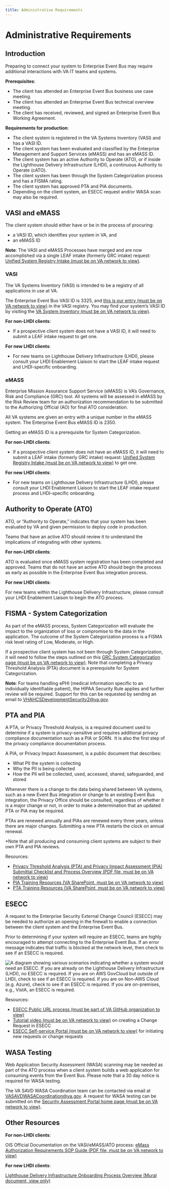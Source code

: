 ```yaml
---
title: Administrative Requirements
---
```


# Administrative Requirements

## Introduction

Preparing to connect your system to Enterprise Event Bus may require additional interactions with VA IT teams and systems.

**Prerequisites**:

* The client has attended an Enterprise Event Bus business use case meeting.
* The client has attended an Enterprise Event Bus technical overview meeting.
* The client has received, reviewed, and signed an Enterprise Event Bus Working Agreement.

**Requirements for production**:

* The client system is registered in the VA Systems Inventory (VASI) and has a VASI ID.
* The client system has been evaluated and classified by the Enterprise Management and Support Services (eMASS) and has an eMASS ID. 
* The client system has an active Authority to Operate (ATO), or if inside the Lighthouse Delivery Infrastructure (LHDI), a continuous Authority to Operate (cATO).
* The client system has been through the System Categorization process and has a FISMA rating.
* The client system has approved PTA and PIA documents.
* Depending on the client system, an ESECC request and/or WASA scan may also be required.

## VASI and eMASS 

The client system should either have or be in the process of procuring: 

* a VASI ID, which identifies your system in VA, and
* an eMASS ID

**Note**: The VASI and eMASS Processes have merged and are now accomplished via a single LEAF intake (formerly GRC intake) request: [Unified System Registry Intake (must be on VA network to view)](https://leaf.va.gov/NATIONAL/103/cybersecurity_request_portal/).

### VASI

The VA Systems Inventory (VASI) is intended to be a registry of all applications in use at VA. 

The Enterprise Event Bus VASI ID is 3325, and [this is our entry (must be on VA network to view)](https://vaww.vear.ea.oit.va.gov/system_and_application_domain_defs_system_381405.htm) in the VASI registry. You may find your system’s VASI ID by visiting the [VA System Inventory (must be on VA network to view)](https://vaww.vear.ea.oit.va.gov/).

**For non-LHDI clients**:

* If a prospective client system does not have a VASI ID, it will need to submit a LEAF intake request to get one. 

**For new LHDI clients**:

* For new teams on Lighthouse Delivery Infrastructure (LHDI), please consult your LHDI Enablement Liaison to start the LEAF intake request and LHDI-specific onboarding. 

### eMASS

Enterprise Mission Assurance Support Service (eMASS) is VA’s Governance, Risk and Compliance (GRC) tool. All systems will be assessed in eMASS by the Risk Review team for an authorization recommendation to be submitted to the Authorizing Official (AO) for final ATO consideration.

All VA systems are given an entry with a unique number in the eMASS system. The Enterprise Event Bus eMASS ID is 2350. 

Getting an eMASS ID is a prerequisite for System Categorization. 

**For non-LHDI clients**:

* If a prospective client system does not have an eMASS ID, it will need to submit a LEAF intake (formerly GRC intake) request: [Unified System Registry Intake (must be on VA network to view)](https://leaf.va.gov/NATIONAL/103/cybersecurity_request_portal/) to get one.

**For new LHDI clients**:

* For new teams on Lighthouse Delivery Infrastructure (LHDI), please consult your LHDI Enablement Liaison to start the LEAF intake request process and LHDI-specific onboarding. 

## Authority to Operate (ATO)

ATO, or “Authority to Operate,” indicates that your system has been evaluated by VA and given permission to deploy code in production.

Teams that have an active ATO should review it to understand the implications of integrating with other systems.

**For non-LHDI clients**:

ATO is evaluated once eMASS system registration has been completed and approved. Teams that do not have an active ATO should begin the process as early as possible in the Enterprise Event Bus integration process.

**For new LHDI clients**:

For new teams within the Lighthouse Delivery Infrastructure, please consult your LHDI Enablement Liaison to begin the ATO process.

## FISMA - System Categorization

As part of the eMASS process, System Categorization will evaluate the impact to the organization of loss or compromise to the data in the application. The outcome of the System Categorization process is a FISMA risk level rating of Low, Moderate, or High.

If a prospective client system has not been through System Categorization, it will need to follow the steps outlined on this [GRC System Categorization page (must be on VA network to view)](https://confluence.devops.va.gov/display/VAExternal/GRC+-+System+Categorization). Note that completing a Privacy Threshold Analysis (PTA) document is a prerequisite for System Categorization.

**Note**: For teams handling ePHI (medical information specific to an individually identifiable patient), the HIPAA Security Rule applies and further review will be required. Support for this can be requested by sending an email to [VHAHCSDevelopmentSecurity2@va.gov](mailto:VHAHCSDevelopmentSecurity2@va.gov).

## PTA and PIA

A PTA, or Privacy Threshold Analysis, is a required document used to determine if a system is privacy-sensitive and requires additional privacy compliance documentation such as a PIA or SORN.  It is also the first step of the privacy compliance documentation process. 

A PIA, or Privacy Impact Assessment, is a public document that describes:  

* What PII the system is collecting  
* Why the PII is being collected
* How the PII will be collected, used, accessed, shared, safeguarded, and stored 

Whenever there is a change to the data being shared between VA systems, such as a new Event Bus integration or change to an existing Event Bus integration, the Privacy Office should be consulted, regardless of whether it is a major change or not, in order to make a determination that an updated PTA or PIA may be required.

PTAs are renewed annually and PIAs are renewed every three years, unless there are major changes. Submitting a new PTA restarts the clock on annual renewal.

*Note that all producing and consuming client systems are subject to their own PTA and PIA reviews.

Resources:

* [Privacy Threshold Analysis (PTA) and Privacy Impact Assessment (PIA) Submittal Checklist and Process Overview (PDF file, must be on VA network to view)](https://dvagov.sharepoint.com/sites/OITPrivacyHub/PTA%20Training%20Resources/Forms/AllItems.aspx?id=%2Fsites%2FOITPrivacyHub%2FPTA%20Training%20Resources%2FPTA%20and%20PIA%20Submittal%20Checklist%20and%20Process%20Overview%2Epdf&parent=%2Fsites%2FOITPrivacyHub%2FPTA%20Training%20Resources&isSPOFile=1&OR=Teams%2DHL&CT=1709826099209&clickparams=eyJBcHBOYW1lIjoiVGVhbXMtRGVza3RvcCIsIkFwcFZlcnNpb24iOiIyNy8yNDAxMDQxNzUwNCIsIkhhc0ZlZGVyYXRlZFVzZXIiOmZhbHNlfQ%3D%3D)
* [PIA Training Resources (VA SharePoint, must be on VA network to view)](https://dvagov.sharepoint.com/sites/OITPrivacyHub/SitePages/Privacy-Impact-Assessment.aspx?csf=1&web=1&e=u8YJ0w)
* [PTA Training Resources (VA SharePoint, must be on VA network to view)](https://dvagov.sharepoint.com/sites/OITPrivacyHub/SitePages/Privacy-Threshold-Analysis.aspx?csf=1&web=1&e=MY0flg)

## ESECC

A request to the Enterprise Security External Change Council (ESECC) may be needed to authorize an opening in the firewall to enable a connection between the client system and the Enterprise Event Bus.

Prior to determining if your system will require an ESECC, teams are highly encouraged to attempt connecting to the Enterprise Event Bus. If an error message indicates that traffic is blocked at the network level, then check to see if an ESECC is required.

![A diagram showing various scenarios indicating whether a system would need an ESECC. If you are already on the Lighthouse Delivery Infrastructure (LHDI), no ESECC is required. If you are on AWS GovCloud but outside of LHDI, check to see if an ESECC is required. If you are on Non-AWS Cloud (e.g. Azure), check to see if an ESECC is required. If you are on-premises, e.g., VistA, an ESECC is required.](img/Client-Environments-ESECC-Decision-Circles.svg)

Resources:

* [ESECC Public URL process (must be part of VA GitHub organization to view)](https://github.com/department-of-veterans-affairs/devops/blob/master/docs/ESECC-Public-URL-process.md#prereq)
* [Tutorial video (must be on VA network to view)](https://dvagov.sharepoint.com/:v:/r/sites/OITECOESDKM/KM%20video%20library/Stream%20Migrated%20Videos/Knowledge%20Management%20Videos/KB0106755%20-%20Network%20ESECC%20-%20Create%20a%20Change%20Request-20221206_034448.mp4?csf=1&web=1&e=cCAS5z&nav=eyJyZWZlcnJhbEluZm8iOnsicmVmZXJyYWxBcHAiOiJTdHJlYW1XZWJBcHAiLCJyZWZlcnJhbFZpZXciOiJTaGFyZURpYWxvZy1MaW5rIiwicmVmZXJyYWxBcHBQbGF0Zm9ybSI6IldlYiIsInJlZmVycmFsTW9kZSI6InZpZXcifX0%3D) on creating a Change Request in ESECC
* [ESECC Self-service Portal (must be on VA network to view)](https://esecc.va.gov/CGWeb/Main.aspx) for initiating new requests or change requests

## WASA Testing

Web Application Security Assessment (WASA) scanning may be needed as part of the ATO process when a client system builds a web application for consuming events from the Event Bus. Please note that a 30 day notice is required for WASA testing.

The VA SAVD WASA Coordination team can be contacted via email at [VASAVDWASACoordination@va.gov](mailto:VASAVDWASACoordination@va.gov). A request for WASA testing can be submitted on the [Security Assessment Portal home page (must be on VA network to view)](https://portalapps.vansoc.va.gov/EAS/Home).

## Other Resources

**For non-LHDI clients**:

OIS Official Documentation on the VASI/eMASS/ATO process: [eMass Authorization Requirements SOP Guide (PDF file, must be on VA network to view)](https://dvagov.sharepoint.com/sites/OITOIS/KnowledgeService/eMassDocumentLibrary/eMASS_Authorization_Requirements_SOP_Guide.pdf)

**For new LHDI clients**:

[Lighthouse Delivery Infrastructure Onboarding Process Overview (Mural document, view only)](https://app.mural.co/t/departmentofveteransaffairs9999/m/departmentofveteransaffairs9999/1684963245734/426a066d466aad4b985d0c6fdc1887ef18cd6a8d?invited=true&sender=u7b7ab34685f00706a24a6128)
